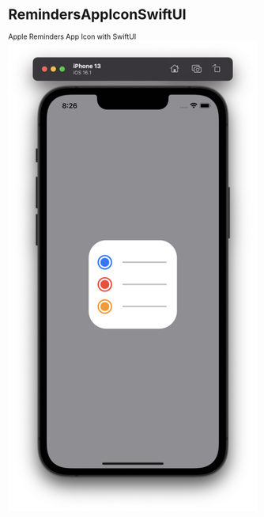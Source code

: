 # RemindersAppIconSwiftUI
 Apple Reminders App Icon with SwiftUI
 ![Screenshot.png](Screenshot.png)
